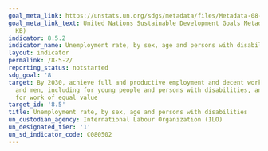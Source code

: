 ```yaml
---
goal_meta_link: https://unstats.un.org/sdgs/metadata/files/Metadata-08-05-02.pdf
goal_meta_link_text: United Nations Sustainable Development Goals Metadata (PDF 384
  KB)
indicator: 8.5.2
indicator_name: Unemployment rate, by sex, age and persons with disabilities
layout: indicator
permalink: /8-5-2/
reporting_status: notstarted
sdg_goal: '8'
target: By 2030, achieve full and productive employment and decent work for all women
  and men, including for young people and persons with disabilities, and equal pay
  for work of equal value
target_id: '8.5'
title: Unemployment rate, by sex, age and persons with disabilities
un_custodian_agency: International Labour Organization (ILO)
un_designated_tier: '1'
un_sd_indicator_code: C080502
---
```

